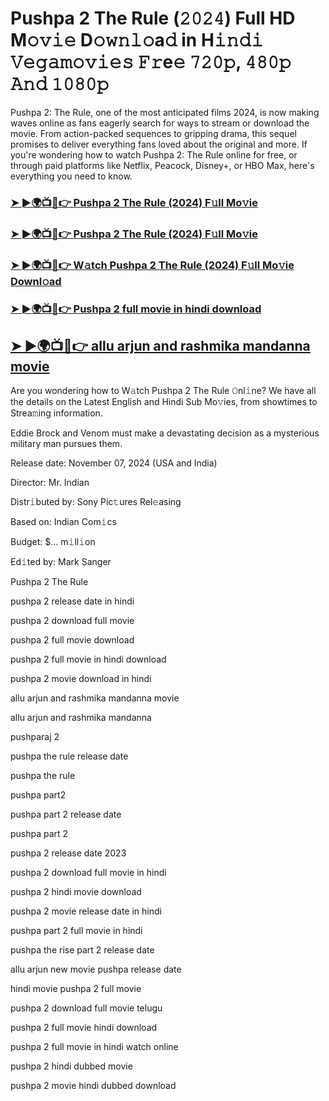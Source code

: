 #  Pushpa 2 The Rule (𝟸𝟶𝟸𝟺) Full HD M𝚘𝚟𝚒𝚎 D𝚘𝚠𝚗𝚕𝚘a𝚍 in H𝚒𝚗𝚍𝚒 𝚅𝚎𝚐𝚊𝚖𝚘𝚟𝚒𝚎𝚜 𝙵𝚛e𝚎 𝟽𝟸𝟶𝚙, 𝟺𝟾𝟶𝚙 𝙰𝚗𝚍 𝟷𝟶𝟾𝟶𝚙

Pushpa 2: The Rule, one of the most anticipated films 2024, is now making waves online as fans eagerly search for ways to stream or download the movie. From action-packed sequences to gripping drama, this sequel promises to deliver everything fans loved about the original and more. If you're wondering how to watch Pushpa 2: The Rule online for free, or through paid platforms like Netflix, Peacock, Disney+, or HBO Max, here's everything you need to know.

<h3><a href="https://bollyflax.cfd/">➤ ►🌍📺📱👉 Pushpa 2 The Rule (2024) F𝚞ll Mo𝚟ie</a></h3>

<h3><a href="https://bollyflax.cfd/">➤ ►🌍📺📱👉 Pushpa 2 The Rule (2024) F𝚞ll Mo𝚟ie</a></h3>

<h3><a href="https://bollyflax.cfd/">➤ ►🌍📺📱👉 W𝚊tch Pushpa 2 The Rule (2024) F𝚞ll Mo𝚟ie Downl𝚘ad</a></h3>

<h3><a href="https://bollyflax.cfd/">➤ ►🌍📺📱👉 Pushpa 2 full movie in hindi download</a></h3>

<h2><a href="https://bollyflax.cfd/">➤ ►🌍📺📱👉 allu arjun and rashmika mandanna movie</a></h2>

Are you wondering how to W𝚊tch Pushpa 2 The Rule 𝙾nl𝚒ne? We have all the details on the Latest English and Hindi Sub Mo𝚟ies, from showtimes to Strea𝚖ing information.

Eddie Brock and Venom must make a devastating decision as a mysterious military man pursues them.

Release date: November 07, 2024 (USA and India)

Director: Mr. Indian

Distr𝚒buted by: Sony Pic𝚝ures Rel𝚎asing

Based on: Indian Com𝚒cs

Budget: $... m𝚒ll𝚒on

Ed𝚒ted by: Mark Sanger

Pushpa 2 The Rule

pushpa 2 release date in hindi

pushpa 2 download full movie

pushpa 2 full movie download

pushpa 2 full movie in hindi download

pushpa 2 movie download in hindi

allu arjun and rashmika mandanna movie

allu arjun and rashmika mandanna

pushparaj 2

pushpa the rule release date

pushpa the rule

pushpa part2

pushpa part 2 release date

pushpa part 2

pushpa 2 release date 2023

pushpa 2 download full movie in hindi

pushpa 2 hindi movie download

pushpa 2 movie release date in hindi

pushpa part 2 full movie in hindi

pushpa the rise part 2 release date

allu arjun new movie pushpa release date

hindi movie pushpa 2 full movie

pushpa 2 download full movie telugu

pushpa 2 full movie hindi download

pushpa 2 full movie in hindi watch online

pushpa 2 hindi dubbed movie

pushpa 2 movie hindi dubbed download
